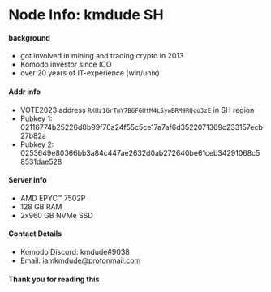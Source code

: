 # Node Info: kmdude SH

#### background
* got involved in mining and trading crypto in 2013
* Komodo investor since ICO
* over 20 years of IT-experience (win/unix)

#### Addr info

* VOTE2023 address `RKUz1GrTmY7B6FGUtM4LSywBRM9RQco3zE` in SH region
* Pubkey 1: 02116774b25226d0b99f70a24f55c5ce17a7af6d3522071369c233157ecb27b82a
* Pubkey 2: 0253649e80366bb3a84c447ae2632d0ab272640be61ceb34291068c58531dae528

#### Server info

* AMD EPYC™ 7502P
* 128 GB RAM
* 2x960 GB NVMe SSD

#### Contact Details

* Komodo Discord: kmdude#9038
* Email: iamkmdude@protonmail.com

#### Thank you for reading this
